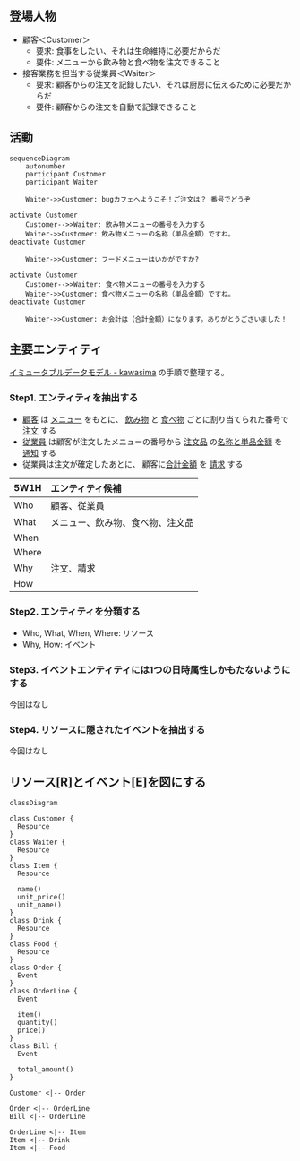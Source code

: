 #

## 登場人物

- 顧客＜Customer＞
  - 要求: 食事をしたい、それは生命維持に必要だからだ
  - 要件: メニューから飲み物と食べ物を注文できること
- 接客業務を担当する従業員＜Waiter＞
  - 要求: 顧客からの注文を記録したい、それは厨房に伝えるために必要だからだ
  - 要件: 顧客からの注文を自動で記録できること

## 活動

```mermaid
sequenceDiagram
    autonumber
    participant Customer
    participant Waiter

    Waiter->>Customer: bugカフェへようこそ！ご注文は？ 番号でどうぞ

activate Customer
    Customer-->>Waiter: 飲み物メニューの番号を入力する
    Waiter->>Customer: 飲み物メニューの名称（単品金額）ですね。
deactivate Customer

    Waiter->>Customer: フードメニューはいかがですか?

activate Customer
    Customer-->>Waiter: 食べ物メニューの番号を入力する
    Waiter->>Customer: 食べ物メニューの名称（単品金額）ですね。
deactivate Customer

    Waiter->>Customer: お会計は（合計金額）になります。ありがとうございました！
```

## 主要エンティティ

[イミュータブルデータモデル - kawasima](https://scrapbox.io/kawasima/%E3%82%A4%E3%83%9F%E3%83%A5%E3%83%BC%E3%82%BF%E3%83%96%E3%83%AB%E3%83%87%E3%83%BC%E3%82%BF%E3%83%A2%E3%83%87%E3%83%AB) の手順で整理する。

### Step1. エンティティを抽出する

- <u>顧客</u> は <u>メニュー</u> をもとに、 <u>飲み物</u> と <u>食べ物</u> ごとに割り当てられた番号で <u>注文</u> する
- <u>従業員</u> は顧客が注文したメニューの番号から <u>注文品</u> の<u>名称と単品金額</u> を <u>通知</u> する
- 従業員は注文が確定したあとに、 顧客に<u>合計金額</u> を <u>請求</u> する

|5W1H |エンティティ候補                 |
|:----|:--------------------------------|
|Who  |顧客、従業員                     |
|What |メニュー、飲み物、食べ物、注文品 |
|When ||
|Where||
|Why  |注文、請求                       |
|How  ||

### Step2. エンティティを分類する

- Who, What, When, Where: リソース
- Why, How: イベント

### Step3. イベントエンティティには1つの日時属性しかもたないようにする

今回はなし

### Step4. リソースに隠されたイベントを抽出する

今回はなし

## リソース[R]とイベント[E]を図にする

```mermaid
classDiagram

class Customer {
  Resource
}
class Waiter {
  Resource
}
class Item {
  Resource

  name()
  unit_price()
  unit_name()
}
class Drink {
  Resource
}
class Food {
  Resource
}
class Order {
  Event
}
class OrderLine {
  Event

  item()
  quantity()
  price()
}
class Bill {
  Event

  total_amount()
}

Customer <|-- Order

Order <|-- OrderLine
Bill <|-- OrderLine

OrderLine <|-- Item
Item <|-- Drink
Item <|-- Food
```
